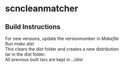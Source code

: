 scncleanmatcher
==============

Build Instructions
----------------
For new versions, update the versionnumber in _Makefile_  
Run _make dist_  
This clears the dist folder and creates a new distribution  
tar in the dist folder.  
All previous built tars are kept in _../dist_